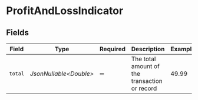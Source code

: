 # ProfitAndLossIndicator


## Fields

| Field                                         | Type                                          | Required                                      | Description                                   | Example                                       |
| --------------------------------------------- | --------------------------------------------- | --------------------------------------------- | --------------------------------------------- | --------------------------------------------- |
| `total`                                       | *JsonNullable\<Double>*                       | :heavy_minus_sign:                            | The total amount of the transaction or record | 49.99                                         |